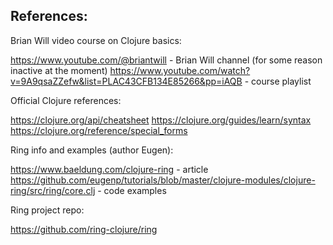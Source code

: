 ## References:

Brian Will video course on Clojure basics:

https://www.youtube.com/@briantwill - Brian Will channel (for some reason inactive at the moment)
https://www.youtube.com/watch?v=9A9qsaZZefw&list=PLAC43CFB134E85266&pp=iAQB - course playlist

Official Clojure references:

https://clojure.org/api/cheatsheet
https://clojure.org/guides/learn/syntax
https://clojure.org/reference/special_forms

Ring info and examples (author Eugen):

https://www.baeldung.com/clojure-ring - article
https://github.com/eugenp/tutorials/blob/master/clojure-modules/clojure-ring/src/ring/core.clj - code examples

Ring project repo:

https://github.com/ring-clojure/ring